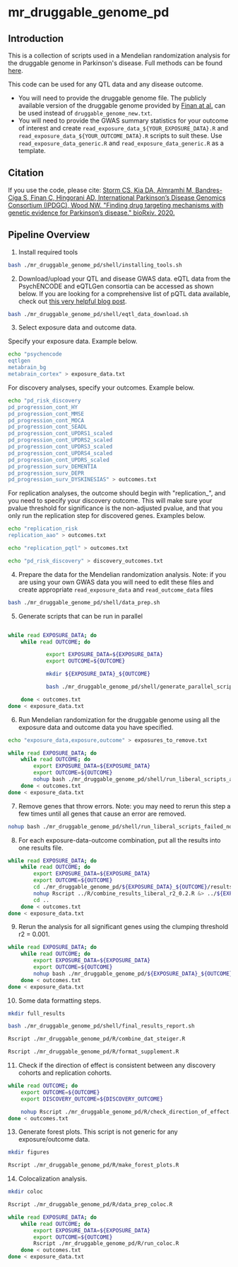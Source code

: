 # mr_druggable_genome_pd

## Introduction
This is a collection of scripts used in a Mendelian randomization analysis for the druggable genome in Parkinson's disease. Full methods can be found [here](https://www.biorxiv.org/content/10.1101/2020.07.24.208975v1).

This code can be used for any QTL data and any disease outcome.
* You will need to provide the druggable genome file. The publicly available version of the druggable genome provided by [Finan at al.](https://pubmed.ncbi.nlm.nih.gov/28356508/) can be used instead of `druggable_genome_new.txt`.
* You will need to provide the GWAS summary statistics for your outcome of interest and create `read_exposure_data_${YOUR_EXPOSURE_DATA}.R` and `read_exposure_data_${YOUR_OUTCOME_DATA}.R` scripts to suit these. Use `read_exposure_data_generic.R` and `read_exposure_data_generic.R` as a template.



## Citation
If you use the code, please cite:
[Storm CS, Kia DA, Almramhi M, Bandres-Ciga S, Finan C, Hingorani AD, International Parkinson’s Disease Genomics Consortium (IPDGC), Wood NW. "Finding drug targeting mechanisms with genetic evidence for Parkinson’s disease." bioRxiv. 2020.](https://www.biorxiv.org/content/10.1101/2020.07.24.208975v1)



## Pipeline Overview



1. Install required tools

```bash
bash ./mr_druggable_genome_pd/shell/installing_tools.sh
```


2. Download/upload your QTL and disease GWAS data. eQTL data from the PsychENCODE and eQTLGen consortia can be accessed as shown below. If you are looking for a comprehensive list of pQTL data available, check out [this very helpful blog post](http://www.metabolomix.com/a-table-of-all-published-gwas-with-proteomics/).

```bash
bash ./mr_druggable_genome_pd/shell/eqtl_data_download.sh
```


3. Select exposure data and outcome data.

Specify your exposure data. Example below.
```bash
echo "psychencode
eqtlgen
metabrain_bg
metabrain_cortex" > exposure_data.txt
```


For discovery analyses, specify your outcomes. Example below.
```bash
echo "pd_risk_discovery
pd_progression_cont_HY
pd_progression_cont_MMSE
pd_progression_cont_MOCA
pd_progression_cont_SEADL
pd_progression_cont_UPDRS1_scaled
pd_progression_cont_UPDRS2_scaled
pd_progression_cont_UPDRS3_scaled
pd_progression_cont_UPDRS4_scaled
pd_progression_cont_UPDRS_scaled
pd_progression_surv_DEMENTIA
pd_progression_surv_DEPR
pd_progression_surv_DYSKINESIAS" > outcomes.txt
```


For replication analyses, the outcome should begin with "replication_", and you need to specify your discovery outcome. This will make sure your pvalue threshold for significance is the non-adjusted pvalue, and that you only run the replication step for discovered genes. Examples below.
```bash
echo "replication_risk
replication_aao" > outcomes.txt

echo "replication_pqtl" > outcomes.txt

echo "pd_risk_discovery" > discovery_outcomes.txt
```



4. Prepare the data for the Mendelian randomization analysis. Note: if you are using your own GWAS data you will need to edit these files and create appropriate `read_exposure_data` and `read_outcome_data` files
```bash
bash ./mr_druggable_genome_pd/shell/data_prep.sh
```

5. Generate scripts that can be run in parallel
```bash

while read EXPOSURE_DATA; do
    while read OUTCOME; do

            export EXPOSURE_DATA=${EXPOSURE_DATA}
            export OUTCOME=${OUTCOME}

            mkdir ${EXPOSURE_DATA}_${OUTCOME}

            bash ./mr_druggable_genome_pd/shell/generate_parallel_scripts.sh

    done < outcomes.txt
done < exposure_data.txt

```

6. Run Mendelian randomization for the druggable genome using all the exposure data and outcome data you have specified.
```bash
echo "exposure_data,exposure,outcome" > exposures_to_remove.txt

while read EXPOSURE_DATA; do
    while read OUTCOME; do
        export EXPOSURE_DATA=${EXPOSURE_DATA}
        export OUTCOME=${OUTCOME}
        nohup bash ./mr_druggable_genome_pd/shell/run_liberal_scripts_all_nohup.sh &> ./mr_druggable_genome_pd/shell/nohup_run_liberal_scripts_all.log &
    done < outcomes.txt
done < exposure_data.txt
```

7. Remove genes that throw errors. Note: you may need to rerun this step a few times until all genes that cause an error are removed.
```bash
nohup bash ./mr_druggable_genome_pd/shell/run_liberal_scripts_failed_nohup.sh &> ./mr_druggable_genome_pd/shell/nohup_run_liberal_scripts_failed.log &
```

8. For each exposure-data-outcome combination, put all the results into one results file.
```bash
while read EXPOSURE_DATA; do
    while read OUTCOME; do
        export EXPOSURE_DATA=${EXPOSURE_DATA}
        export OUTCOME=${OUTCOME}
        cd ./mr_druggable_genome_pd/${EXPOSURE_DATA}_${OUTCOME}/results
        nohup Rscript ../R/combine_results_liberal_r2_0.2.R &> ../${EXPOSURE_DATA}_${OUTCOME}/nohup_combine_results_liberal_r2_0.2_${EXPOSURE_DATA}_${OUTCOME}.log &
        cd ..
    done < outcomes.txt
done < exposure_data.txt
```

9. Rerun the analysis for all significant genes using the clumping threshold r2 = 0.001.
```bash
while read EXPOSURE_DATA; do
    while read OUTCOME; do
        export EXPOSURE_DATA=${EXPOSURE_DATA}
        export OUTCOME=${OUTCOME}
        nohup bash ./mr_druggable_genome_pd/${EXPOSURE_DATA}_${OUTCOME}/script_conservative_r2_0.001_${EXPOSURE_DATA}_${OUTCOME}.sh &> ./mr_druggable_genome_pd/${EXPOSURE_DATA}_${OUTCOME}/nohup_script_conservative_r2_0.001_${EXPOSURE_DATA}_${OUTCOME}.log &
    done < outcomes.txt
done < exposure_data.txt
```

10. Some data formatting steps.
```bash
mkdir full_results

bash ./mr_druggable_genome_pd/shell/final_results_report.sh

Rscript ./mr_druggable_genome_pd/R/combine_dat_steiger.R

Rscript ./mr_druggable_genome_pd/R/format_supplement.R

```


11. Check if the direction of effect is consistent between any discovery cohorts and replication cohorts.


```bash
while read OUTCOME; do
    export OUTCOME=${OUTCOME}
    export DISCOVERY_OUTCOME=${DISCOVERY_OUTCOME}

    nohup Rscript ./mr_druggable_genome_pd/R/check_direction_of_effect.R &> full_results/metric_check_direction_of_effect_${OUTCOME}_${DISCOVERY_OUTCOME}.log
done < outcomes.txt
```


13. Generate forest plots. This script is not generic for any exposure/outcome data.

```bash
mkdir figures

Rscript ./mr_druggable_genome_pd/R/make_forest_plots.R
```

14. Colocalization analysis.

```bash
mkdir coloc

Rscript ./mr_druggable_genome_pd/R/data_prep_coloc.R

while read EXPOSURE_DATA; do
    while read OUTCOME; do
        export EXPOSURE_DATA=${EXPOSURE_DATA}
        export OUTCOME=${OUTCOME}
        Rscript ./mr_druggable_genome_pd/R/run_coloc.R
    done < outcomes.txt
done < exposure_data.txt

```
